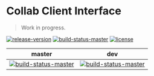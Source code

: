 # Collab Client Interface
> Work in progress.

[![release-version](https://img.shields.io/badge/release-alpha--version-red.svg)]()
[![build-status-master](https://travis-ci.org/CollabServer/collab-client-interface.svg?branch=master)](https://travis-ci.org/CollabServer/collab-client-interface)
[![license](https://img.shields.io/badge/license-LGPLv3.0-blue.svg)](https://github.com/CollabServer/collab-client-interface/blob/master/LICENSE.txt)


| master | dev |
| :-----: | :----: |
| [![build-status-master](https://travis-ci.org/CollabServer/collab-client-interface.svg?branch=master)](https://travis-ci.org/CollabServer/collab-client-interface) | [![build-status-master](https://travis-ci.org/CollabServer/collab-client-interface.svg?branch=dev)](https://travis-ci.org/CollabServer/collab-client-interface) |

